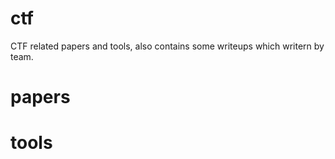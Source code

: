 # ctf
CTF related papers and tools, also contains some writeups which writern by team.

# papers

# tools


